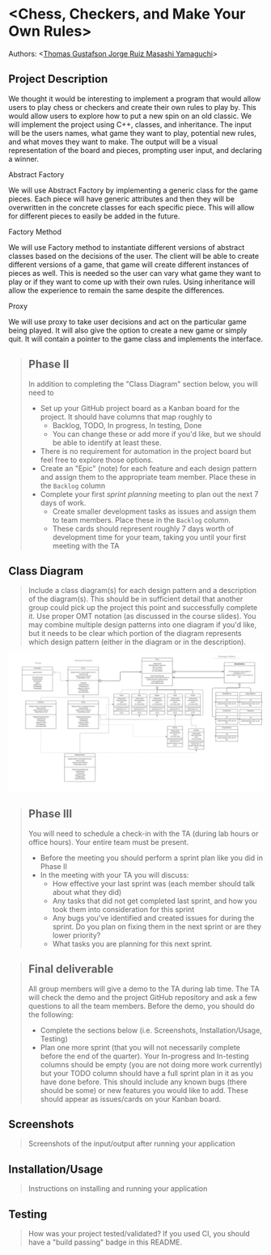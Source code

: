 # \<Chess, Checkers, and Make Your Own Rules\>
 
  Authors: \<[Thomas Gustafson ](https://github.com/tgustafson2)[Jorge Ruiz ](https://github.com/ruiz-jorge)[Masashi Yamaguchi](https://github.com/myama048)\>
 

## Project Description
  We thought it would be interesting to implement a program that would allow users to play chess or checkers and create their own rules to play by.  This would allow users to explore how to put a new spin on an old classic. We will implement the project using C++, classes, and inheritance.  The input will be the users names, what game they want to play, potential new rules, and what moves they want to make. The output will be a visual representation of the board and pieces, prompting user input, and declaring a winner.

  Abstract Factory

  We will use Abstract Factory by implementing a generic class for the game pieces. Each piece will have generic attributes and then they will be overwritten in the concrete classes for each specific piece. This will allow for different pieces to easily be added in the future.

  Factory Method

  We will use Factory method to instantiate different versions of abstract classes based on the decisions of the user.  The client will be able to create different versions of a game, that game will create different instances of pieces as well.  This is needed so the user can vary what game they want to play or if they want to come up with their own rules. Using inheritance will allow the experience to remain the same despite the differences.

  Proxy

  We will use proxy to take user decisions and act on the particular game being played. It will also give the option to create a new game or simply quit.  It will contain a pointer to the game class and implements the interface.

 > ## Phase II
 > In addition to completing the "Class Diagram" section below, you will need to 
 > * Set up your GitHub project board as a Kanban board for the project. It should have columns that map roughly to 
 >   * Backlog, TODO, In progress, In testing, Done
 >   * You can change these or add more if you'd like, but we should be able to identify at least these.
 > * There is no requirement for automation in the project board but feel free to explore those options.
 > * Create an "Epic" (note) for each feature and each design pattern and assign them to the appropriate team member. Place these in the `Backlog` column
 > * Complete your first *sprint planning* meeting to plan out the next 7 days of work.
 >   * Create smaller development tasks as issues and assign them to team members. Place these in the `Backlog` column.
 >   * These cards should represent roughly 7 days worth of development time for your team, taking you until your first meeting with the TA
## Class Diagram
 > Include a class diagram(s) for each design pattern and a description of the diagram(s). This should be in sufficient detail that another group could pick up the project this point and successfully complete it. Use proper OMT notation (as discussed in the course slides). You may combine multiple design patterns into one diagram if you'd like, but it needs to be clear which portion of the diagram represents which design pattern (either in the diagram or in the description). 
<img src="images/CS100Project.png">


 
 > ## Phase III
 > You will need to schedule a check-in with the TA (during lab hours or office hours). Your entire team must be present. 
 > * Before the meeting you should perform a sprint plan like you did in Phase II
 > * In the meeting with your TA you will discuss: 
 >   - How effective your last sprint was (each member should talk about what they did)
 >   - Any tasks that did not get completed last sprint, and how you took them into consideration for this sprint
 >   - Any bugs you've identified and created issues for during the sprint. Do you plan on fixing them in the next sprint or are they lower priority?
 >   - What tasks you are planning for this next sprint.

 > ## Final deliverable
 > All group members will give a demo to the TA during lab time. The TA will check the demo and the project GitHub repository and ask a few questions to all the team members. 
 > Before the demo, you should do the following:
 > * Complete the sections below (i.e. Screenshots, Installation/Usage, Testing)
 > * Plan one more sprint (that you will not necessarily complete before the end of the quarter). Your In-progress and In-testing columns should be empty (you are not doing more work currently) but your TODO column should have a full sprint plan in it as you have done before. This should include any known bugs (there should be some) or new features you would like to add. These should appear as issues/cards on your Kanban board. 
 ## Screenshots
 > Screenshots of the input/output after running your application
 ## Installation/Usage
 > Instructions on installing and running your application
 ## Testing
 > How was your project tested/validated? If you used CI, you should have a "build passing" badge in this README.
 
